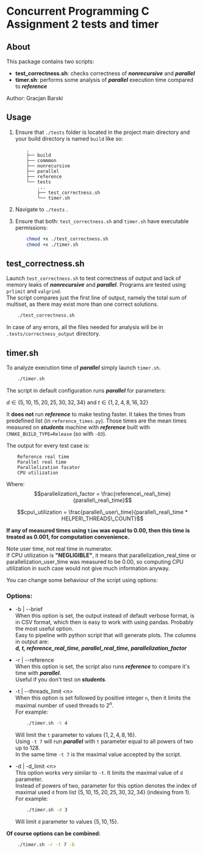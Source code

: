 # Concurrent Programming C Assignment 2 tests and timer
## About
This package contains two scripts: 
- **test_correctness.sh**: checks correctness of ***nonrecursive*** and ***parallel***
- **timer.sh**: performs some analysis of ***parallel*** execution time compared to ***reference***  

Author: Gracjan Barski

## Usage
1. Ensure that `./tests` folder is located in the project main directory and your build directory is named `build` like so:

    ```text
        .
        ├── build
        ├── commmon
        ├── nonrecursive
        ├── parallel
        ├── reference
        └── tests
            ...
            ├── test_correctness.sh
            └── timer.sh
    ```

2. Navigate to `./tests` .

3. Ensure that both: `test_correctness.sh` and `timer.sh` have executable permissions:

    ```bash
        chmod +x ./test_correctness.sh
        chmod +x ./timer.sh
    ```

## test_correctness.sh 
Launch `test_correctness.sh` to test correctness of output and lack of memory leaks of ***nonrecursive*** and ***parallel***. Programs are tested using `prlimit` and `valgrind`.  
The script compares just the first line of output, namely the total sum of multiset, as there may exist more than one correct solutions.
```sh
    ./test_correctness.sh
```
In case of any errors, all the files needed for analysis will be in `.tests/correctness_output` directory.

## timer.sh
To analyze execution time of ***parallel*** simply launch `timer.sh`.  
```sh
    ./timer.sh
```

The script in default configuration runs ***parallel*** for parameters:  

$d \in \{5, 10, 15, 20, 25, 30, 32, 34\}$ and $t \in \{1, 2, 4, 8, 16, 32\}$  

It **does not** run ***reference*** to make testing faster. It takes the times from predefined list (in `reference_times.py`). Those times are the mean times measured on ***students*** machine with ***reference*** built with `CMAKE_BUILD_TYPE=Release` (so with `-O3`).  

The output for every test case is:
```text
    Reference real time
    Parallel real time
    Parallelization facator
    CPU utilization
```
Where:
$$parallelization\_factor = \frac{reference\_real\_time}{parallel\_real\_time}$$

$$cpu\_utilization = \frac{parallel\_user\_time}{parallel\_real\_time * HELPER\_THREADS\_COUNT}$$

**If any of measured times using `time` was equal to 0.00, then this time is treated as 0.001, for computation convenience.**

Note user time, not real time in numerator.  
If CPU utilization is **"NEGLIGIBLE"**, it means that parallelization_real_time or parallelization_user_time was measured to be 0.00, so computing CPU utilization in such case would not give much information anyway.

You can change some behaviour of the script using options:

### Options:

* -b | --brief  
When this option is set, the output instead of default verbose format, is in CSV format, which then is easy to work with using pandas. Probably the most useful option.  
Easy to pipeline with python script that will generate plots.
The columns in output are:  
***d, t, reference_real_time, parallel_real_time, parallelization_factor***

* -r | --reference  
When this option is set, the script also runs ***reference*** to compare it's time with ***parallel***.  
Useful if you don't test on ***students***.

* -t | --threads_limit \<n\>  
When this option is set followed by positive integer `n`, then it limits the maximal number of used threads to $2^n$.  
For example:
    ```sh
        ./timer.sh -t 4
    ```
    Will limit the `t` parameter to values $\{1, 2, 4, 8, 16\}$.  
    Using `-t 7` will run ***parallel*** with `t` parameter equal to all powers of two up to 128.  
    In the same time `-t 7` is the maximal value accepted by the script.

* -d | -d_limit \<n\>  
This option works very similar to `-t`. It limits the maximal value of `d` parameter.  
Instead of powers of two, parameter for this option denotes the index of maximal used `d` from list $\{5, 10, 15, 20, 25, 30, 32, 34\}$ (indexing from 1).  
For example:
    ```sh
        ./timer.sh -d 3
    ```
    Will limit `d` parameter to values $\{5, 10, 15\}$.

**Of course options can be combined:**
```sh
    ./timer.sh -r -t 7 -b
```